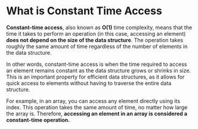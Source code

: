 # What  is Constant Time Access

**Constant-time access**, also known as **O(1)** time complexity, means that the time it takes to perform an
operation (in this case, accessing an element) **does not depend on the size of the data structure**. The operation
takes
roughly the same amount of time regardless of the number of elements in the data structure.

In other words, constant-time access is when the time required to access an element remains constant as the data
structure grows or shrinks in size. This is an important property for efficient data structures, as it allows for quick
access to elements without having to traverse the entire data structure.

For example, in an array, you can access any element directly using its index. This operation takes the same amount of
time, no matter how large the array is. Therefore, **accessing an element in an array is considered a constant-time
operation.**
